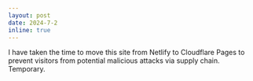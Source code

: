 ```yaml
---
layout: post
date: 2024-7-2
inline: true
---
```


I have taken the time to move this site from Netlify to Cloudflare Pages to prevent visitors from potential malicious attacks via supply chain. Temporary.